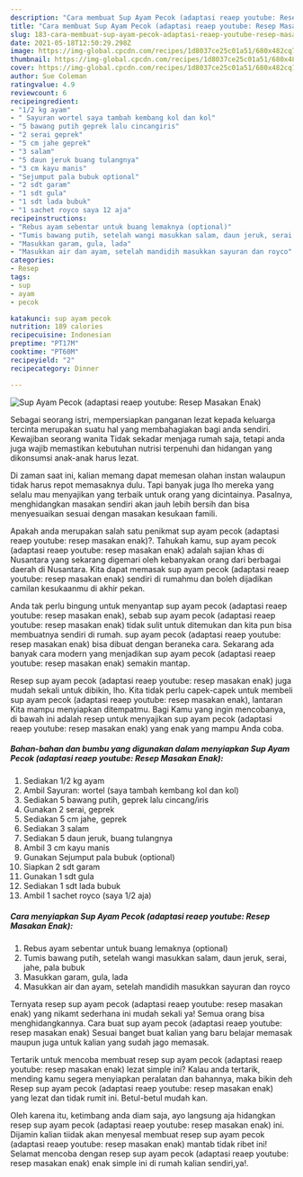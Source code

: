 ```yaml
---
description: "Cara membuat Sup Ayam Pecok (adaptasi reaep youtube: Resep Masakan Enak) yang sedap Untuk Jualan"
title: "Cara membuat Sup Ayam Pecok (adaptasi reaep youtube: Resep Masakan Enak) yang sedap Untuk Jualan"
slug: 183-cara-membuat-sup-ayam-pecok-adaptasi-reaep-youtube-resep-masakan-enak-yang-sedap-untuk-jualan
date: 2021-05-18T12:50:29.298Z
image: https://img-global.cpcdn.com/recipes/1d8037ce25c01a51/680x482cq70/sup-ayam-pecok-adaptasi-reaep-youtube-resep-masakan-enak-foto-resep-utama.jpg
thumbnail: https://img-global.cpcdn.com/recipes/1d8037ce25c01a51/680x482cq70/sup-ayam-pecok-adaptasi-reaep-youtube-resep-masakan-enak-foto-resep-utama.jpg
cover: https://img-global.cpcdn.com/recipes/1d8037ce25c01a51/680x482cq70/sup-ayam-pecok-adaptasi-reaep-youtube-resep-masakan-enak-foto-resep-utama.jpg
author: Sue Coleman
ratingvalue: 4.9
reviewcount: 6
recipeingredient:
- "1/2 kg ayam"
- " Sayuran wortel saya tambah kembang kol dan kol"
- "5 bawang putih geprek lalu cincangiris"
- "2 serai geprek"
- "5 cm jahe geprek"
- "3 salam"
- "5 daun jeruk buang tulangnya"
- "3 cm kayu manis"
- "Sejumput pala bubuk optional"
- "2 sdt garam"
- "1 sdt gula"
- "1 sdt lada bubuk"
- "1 sachet royco saya 12 aja"
recipeinstructions:
- "Rebus ayam sebentar untuk buang lemaknya (optional)"
- "Tumis bawang putih, setelah wangi masukkan salam, daun jeruk, serai, jahe, pala bubuk"
- "Masukkan garam, gula, lada"
- "Masukkan air dan ayam, setelah mandidih masukkan sayuran dan royco"
categories:
- Resep
tags:
- sup
- ayam
- pecok

katakunci: sup ayam pecok 
nutrition: 189 calories
recipecuisine: Indonesian
preptime: "PT17M"
cooktime: "PT60M"
recipeyield: "2"
recipecategory: Dinner

---
```



![Sup Ayam Pecok (adaptasi reaep youtube: Resep Masakan Enak)](https://img-global.cpcdn.com/recipes/1d8037ce25c01a51/680x482cq70/sup-ayam-pecok-adaptasi-reaep-youtube-resep-masakan-enak-foto-resep-utama.jpg)

Sebagai seorang istri, mempersiapkan panganan lezat kepada keluarga tercinta merupakan suatu hal yang membahagiakan bagi anda sendiri. Kewajiban seorang  wanita Tidak sekadar menjaga rumah saja, tetapi anda juga wajib memastikan kebutuhan nutrisi terpenuhi dan hidangan yang dikonsumsi anak-anak harus lezat.

Di zaman  saat ini, kalian memang dapat memesan olahan instan walaupun tidak harus repot memasaknya dulu. Tapi banyak juga lho mereka yang selalu mau menyajikan yang terbaik untuk orang yang dicintainya. Pasalnya, menghidangkan masakan sendiri akan jauh lebih bersih dan bisa menyesuaikan sesuai dengan masakan kesukaan famili. 



Apakah anda merupakan salah satu penikmat sup ayam pecok (adaptasi reaep youtube: resep masakan enak)?. Tahukah kamu, sup ayam pecok (adaptasi reaep youtube: resep masakan enak) adalah sajian khas di Nusantara yang sekarang digemari oleh kebanyakan orang dari berbagai daerah di Nusantara. Kita dapat memasak sup ayam pecok (adaptasi reaep youtube: resep masakan enak) sendiri di rumahmu dan boleh dijadikan camilan kesukaanmu di akhir pekan.

Anda tak perlu bingung untuk menyantap sup ayam pecok (adaptasi reaep youtube: resep masakan enak), sebab sup ayam pecok (adaptasi reaep youtube: resep masakan enak) tidak sulit untuk ditemukan dan kita pun bisa membuatnya sendiri di rumah. sup ayam pecok (adaptasi reaep youtube: resep masakan enak) bisa dibuat dengan beraneka cara. Sekarang ada banyak cara modern yang menjadikan sup ayam pecok (adaptasi reaep youtube: resep masakan enak) semakin mantap.

Resep sup ayam pecok (adaptasi reaep youtube: resep masakan enak) juga mudah sekali untuk dibikin, lho. Kita tidak perlu capek-capek untuk membeli sup ayam pecok (adaptasi reaep youtube: resep masakan enak), lantaran Kita mampu menyiapkan ditempatmu. Bagi Kamu yang ingin mencobanya, di bawah ini adalah resep untuk menyajikan sup ayam pecok (adaptasi reaep youtube: resep masakan enak) yang enak yang mampu Anda coba.

<!--inarticleads1-->

##### Bahan-bahan dan bumbu yang digunakan dalam menyiapkan Sup Ayam Pecok (adaptasi reaep youtube: Resep Masakan Enak):

1. Sediakan 1/2 kg ayam
1. Ambil  Sayuran: wortel (saya tambah kembang kol dan kol)
1. Sediakan 5 bawang putih, geprek lalu cincang/iris
1. Gunakan 2 serai, geprek
1. Sediakan 5 cm jahe, geprek
1. Sediakan 3 salam
1. Sediakan 5 daun jeruk, buang tulangnya
1. Ambil 3 cm kayu manis
1. Gunakan Sejumput pala bubuk (optional)
1. Siapkan 2 sdt garam
1. Gunakan 1 sdt gula
1. Sediakan 1 sdt lada bubuk
1. Ambil 1 sachet royco (saya 1/2 aja)




<!--inarticleads2-->

##### Cara menyiapkan Sup Ayam Pecok (adaptasi reaep youtube: Resep Masakan Enak):

1. Rebus ayam sebentar untuk buang lemaknya (optional)
1. Tumis bawang putih, setelah wangi masukkan salam, daun jeruk, serai, jahe, pala bubuk
1. Masukkan garam, gula, lada
1. Masukkan air dan ayam, setelah mandidih masukkan sayuran dan royco




Ternyata resep sup ayam pecok (adaptasi reaep youtube: resep masakan enak) yang nikamt sederhana ini mudah sekali ya! Semua orang bisa menghidangkannya. Cara buat sup ayam pecok (adaptasi reaep youtube: resep masakan enak) Sesuai banget buat kalian yang baru belajar memasak maupun juga untuk kalian yang sudah jago memasak.

Tertarik untuk mencoba membuat resep sup ayam pecok (adaptasi reaep youtube: resep masakan enak) lezat simple ini? Kalau anda tertarik, mending kamu segera menyiapkan peralatan dan bahannya, maka bikin deh Resep sup ayam pecok (adaptasi reaep youtube: resep masakan enak) yang lezat dan tidak rumit ini. Betul-betul mudah kan. 

Oleh karena itu, ketimbang anda diam saja, ayo langsung aja hidangkan resep sup ayam pecok (adaptasi reaep youtube: resep masakan enak) ini. Dijamin kalian tiidak akan menyesal membuat resep sup ayam pecok (adaptasi reaep youtube: resep masakan enak) mantab tidak ribet ini! Selamat mencoba dengan resep sup ayam pecok (adaptasi reaep youtube: resep masakan enak) enak simple ini di rumah kalian sendiri,ya!.


